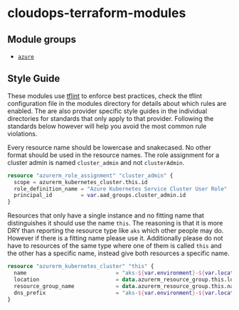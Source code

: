 # cloudops-terraform-modules

## Module groups

- [`azure`](modules/azure/README.md)

## Style Guide

These modules use [tflint](https://github.com/terraform-linters/tflint) to enforce best practices, check the tflint configuration file in the modules
directory for details about which rules are enabled. The are also provider specific style guides in the individual directories for standards that only
apply to that provider. Following the standards below however will help you avoid the most common rule violations.

Every resource name should be lowercase and snakecased. No other format should be used in the resource names. The role assignment for a cluster admin
is named `cluster_admin` and not `clusterAdmin`.

```terraform
resource "azurerm_role_assignment" "cluster_admin" {
  scope = azurerm_kubernetes_cluster.this.id
  role_definition_name = "Azure Kubernetes Service Cluster User Role"
  principal_id         = var.aad_groups.cluster_admin.id
}
```

Resources that only have a single instance and no fitting name that distinguishes it should use the name `this`. The reasoning is that it is more DRY
than reporting the resource type like `aks` which other people may do. However if there is a fitting name please use it. Additionally please do not
have to resources of the same type where one of them is called `this` and the other has a specific name, instead give both resources a specific name.

```terraform
resource "azurerm_kubernetes_cluster" "this" {
  name                            = "aks-${var.environment}-${var.location_short}-${var.name}${var.aks_name_suffix}"
  location                        = data.azurerm_resource_group.this.location
  resource_group_name             = data.azurerm_resource_group.this.name
  dns_prefix                      = "aks-${var.environment}-${var.location_short}-${var.name}${var.aks_name_suffix}"
}
```
